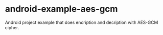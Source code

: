 # android-example-aes-gcm
Android project example that does encription and decription with AES-GCM cipher.

